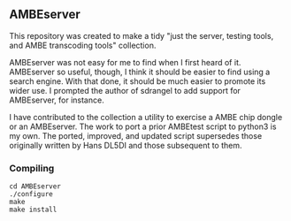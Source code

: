 ## AMBEserver

This repository was created to make a tidy "just the server, testing tools, and AMBE transcoding tools" collection.

AMBEserver was not easy for me to find when I first heard of it. AMBEserver so useful, though, I think it should be easier to find using a search engine. With that done, it should be much easier to promote its wider use. I prompted the author of sdrangel to add support for AMBEserver, for instance.

I have contributed to the collection a utility to exercise a AMBE chip dongle or an AMBEserver. The work to port a prior AMBEtest script to python3 is my own. The ported, improved, and updated script supersedes those originally written by Hans DL5DI and those subsequent to them.

### Compiling

```
cd AMBEserver
./configure
make
make install
```

